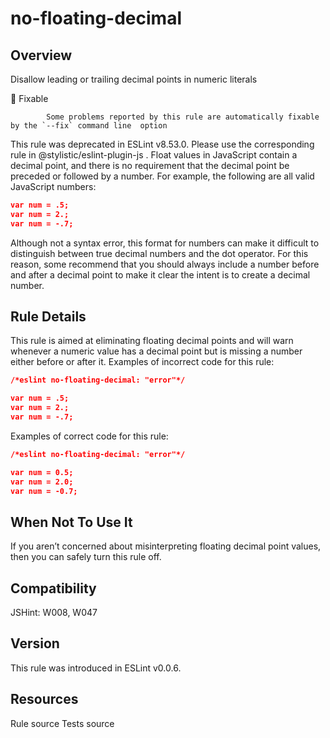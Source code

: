 
# no-floating-decimal
## Overview
Disallow leading or trailing decimal points in numeric literals


🔧 Fixable

            Some problems reported by this rule are automatically fixable by the `--fix` command line  option
        


This rule was deprecated in ESLint v8.53.0. Please use the corresponding rule  in @stylistic/eslint-plugin-js .
Float values in JavaScript contain a decimal point, and there is no requirement that the decimal point be preceded or followed by a number. For example, the following are all valid JavaScript numbers:

```json
var num = .5;
var num = 2.;
var num = -.7;
```
Although not a syntax error, this format for numbers can make it difficult to distinguish between true decimal numbers and the dot operator. For this reason, some recommend that you should always include a number before and after a decimal point to make it clear the intent is to create a decimal number.
## Rule Details
This rule is aimed at eliminating floating decimal points and will warn whenever a numeric value has a decimal point but is missing a number either before or after it.
Examples of incorrect code for this rule:


```json
/*eslint no-floating-decimal: "error"*/

var num = .5;
var num = 2.;
var num = -.7;
```
Examples of correct code for this rule:


```json
/*eslint no-floating-decimal: "error"*/

var num = 0.5;
var num = 2.0;
var num = -0.7;
```
## When Not To Use It
If you aren’t concerned about misinterpreting floating decimal point values, then you can safely turn this rule off.
## Compatibility

JSHint: W008, W047

## Version
This rule was introduced in ESLint v0.0.6.
## Resources

Rule source 
Tests source 

